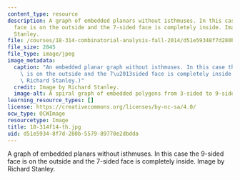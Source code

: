 ```yaml
---
content_type: resource
description: A graph of embedded planars without isthmuses. In this case the 9-sided
  face is on the outside and the 7-sided face is completely inside. Image by Richard
  Stanley.
file: /courses/18-314-combinatorial-analysis-fall-2014/d51e59348f7d280b557989770e2dbdda_18-314f14-th.jpg
file_size: 2845
file_type: image/jpeg
image_metadata:
  caption: "An embedded planar graph without isthmuses. In this case the 9-sided face\
    \ is on the outside and the 7\u2013sided face is completely inside. (Image by\
    \ Richard Stanley.)"
  credit: Image by Richard Stanley.
  image-alt: A spiral graph of embedded polygons from 3-sided to 9-sided.
learning_resource_types: []
license: https://creativecommons.org/licenses/by-nc-sa/4.0/
ocw_type: OCWImage
resourcetype: Image
title: 18-314f14-th.jpg
uid: d51e5934-8f7d-280b-5579-89770e2dbdda
---
```

A graph of embedded planars without isthmuses. In this case the 9-sided face is on the outside and the 7-sided face is completely inside. Image by Richard Stanley.